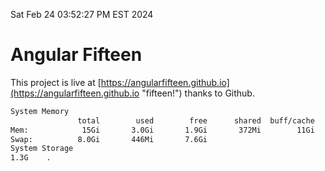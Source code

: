Sat Feb 24 03:52:27 PM EST 2024

# Angular Fifteen


This project is live at [https://angularfifteen.github.io](https://angularfifteen.github.io "fifteen!") thanks to Github.

```bash
System Memory
               total        used        free      shared  buff/cache   available
Mem:            15Gi       3.0Gi       1.9Gi       372Mi        11Gi        12Gi
Swap:          8.0Gi       446Mi       7.6Gi
System Storage
1.3G	.
